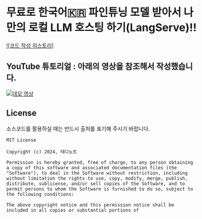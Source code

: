 
# 무료로 한국어🇰🇷 파인튜닝 모델 받아서 나만의 로컬 LLM 호스팅 하기(LangServe)!!
[![코드 작성 히스토리]](https://normalstory.tistory.com/entry/LangChain-%ED%85%8C%EB%94%94%EB%85%B8%ED%8A%B8-%EB%94%B0%EB%9D%BC%ED%95%98%EA%B8%B0-LangServe%EC%88%98%EC%A0%95%EB%B3%B8)




## YouTube 튜토리얼 : 아래의 영상을 참조해서 작성했습니다. 
[![데모 영상](https://img.youtube.com/vi/VkcaigvTrug/0.jpg)](https://youtu.be/VkcaigvTrug)

## License
소스코드를 활용하실 때는 반드시 출처를 표기해 주시기 바랍니다.
```
MIT License

Copyright (c) 2024, 테디노트

Permission is hereby granted, free of charge, to any person obtaining a copy of this software and associated documentation files (the "Software"), to deal in the Software without restriction, including without limitation the rights to use, copy, modify, merge, publish, distribute, sublicense, and/or sell copies of the Software, and to permit persons to whom the Software is furnished to do so, subject to the following conditions:

The above copyright notice and this permission notice shall be included in all copies or substantial portions of
